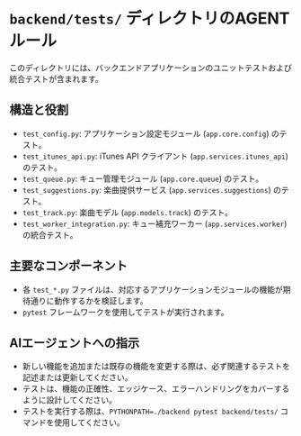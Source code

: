 # `backend/tests/` ディレクトリのAGENTルール

このディレクトリには、バックエンドアプリケーションのユニットテストおよび統合テストが含まれます。

## 構造と役割

- `test_config.py`: アプリケーション設定モジュール (`app.core.config`) のテスト。
- `test_itunes_api.py`: iTunes API クライアント (`app.services.itunes_api`) のテスト。
- `test_queue.py`: キュー管理モジュール (`app.core.queue`) のテスト。
- `test_suggestions.py`: 楽曲提供サービス (`app.services.suggestions`) のテスト。
- `test_track.py`: 楽曲モデル (`app.models.track`) のテスト。
- `test_worker_integration.py`: キュー補充ワーカー (`app.services.worker`) の統合テスト。

## 主要なコンポーネント

- 各 `test_*.py` ファイルは、対応するアプリケーションモジュールの機能が期待通りに動作するかを検証します。
- `pytest` フレームワークを使用してテストが実行されます。

## AIエージェントへの指示

- 新しい機能を追加または既存の機能を変更する際は、必ず関連するテストを記述または更新してください。
- テストは、機能の正確性、エッジケース、エラーハンドリングをカバーするように設計してください。
- テストを実行する際は、`PYTHONPATH=./backend pytest backend/tests/` コマンドを使用してください。